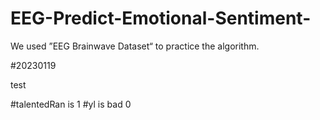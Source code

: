 # EEG-Predict-Emotional-Sentiment-
We used ”EEG Brainwave Dataset“ to practice the algorithm. 


#20230119
 
 test

#talentedRan is 1
#yl is bad 0

